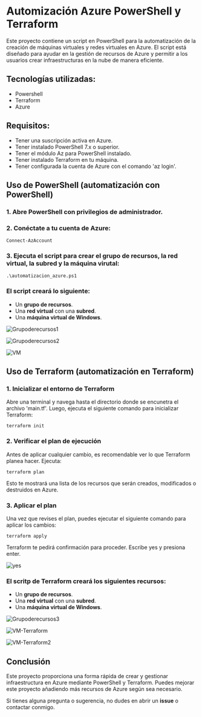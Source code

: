 # Automización Azure PowerShell y Terraform

Este proyecto contiene un script en PowerShell para la automatización de la creación de máquinas virtuales y redes virtuales en Azure. El script está diseñado para ayudar en la gestión de recursos de Azure y permitir a los usuarios crear infraestructuras en la nube de manera eficiente. 


## Tecnologías utilizadas:  
- Powershell
- Terraform
- Azure
  
  
## Requisitos:

- Tener una suscripción activa en Azure.
- Tener instalado PowerShell 7.x o superior.
- Tener el módulo Az para PowerShell instalado.
- Tener instalado Terraform en tu máquina.
- Tener configurada la cuenta de Azure con el comando 'az login'.
  
  

## Uso de PowerShell (automatización con PowerShell)

### 1. Abre PowerShell con privilegios de administrador.
### 2. Conéctate a tu cuenta de Azure:
```
Connect-AzAccount
```
### 3. Ejecuta el script para crear el grupo de recursos, la red virtual, la subred y la máquina virutal:
```
.\automatizacion_azure.ps1
```

### El script creará lo siguiente:

- Un **grupo de recursos**.
- Una **red virtual** con una **subred**.
- Una **máquina virtual de Windows**.


![Grupoderecursos1](https://github.com/user-attachments/assets/0406c85e-0e7f-4b6c-aade-f9ec8fca5231)

![Grupoderecursos2](https://github.com/user-attachments/assets/72ea5b09-4a62-41c0-af83-ad8a6d69f7fa)

![VM](https://github.com/user-attachments/assets/8cf8aee3-59a6-4b15-876f-9a44319933a9)


## Uso de Terraform (automatización en Terraform)  

### 1. Inicializar el entorno de Terraform  
Abre una terminal y navega hasta el directorio donde se encunetra el archivo 'main.tf'. Luego, ejecuta el siguiente comando para inicializar Terraform:  
```
terraform init
```
### 2. Verificar el plan de ejecución  
Antes de aplicar cualquier cambio, es recomendable ver lo que Terraform planea hacer. Ejecuta:  
```
terraform plan
```
Esto te mostrará una lista de los recursos que serán creados, modificados o destruidos en Azure.  
### 3. Aplicar el plan  
Una vez que revises el plan, puedes ejecutar el siguiente comando para aplicar los cambios:  
```
terraform apply
```
Terraform te pedirá confirmación para proceder. Escribe yes y presiona enter.  

![yes](https://github.com/user-attachments/assets/905130d3-7d6b-4d42-ae83-6dec8565bd82)



### El scritp de Terraform creará los siguientes recursos:  

- Un **grupo de recursos**.
- Una **red virtual** con una **subred**.
- Una **máquina virtual de Windows**.

![Grupoderecursos3](https://github.com/user-attachments/assets/e58cc4f5-87eb-44c5-8364-65ad4fa7ee36)   


  



![VM-Terraform](https://github.com/user-attachments/assets/5c834b90-7520-439a-81c3-eb2be1fb6366)  

  
  



![VM-Terraform2](https://github.com/user-attachments/assets/138673ec-5e54-42d6-b672-e399621c9898)

  


## Conclusión
Este proyecto proporciona una forma rápida de crear y gestionar infraestructura en Azure mediante PowerShell y Terraform. Puedes mejorar este proyecto añadiendo más recursos de Azure según sea necesario.

Si tienes alguna pregunta o sugerencia, no dudes en abrir un **issue** o contactar conmigo.

  




